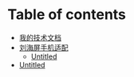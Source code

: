 # Table of contents

* [我的技术文档](README.md)
* [刘海屏手机适配](liu-hai-ping-shou-ji-shi-pei/README.md)
  * [Untitled](liu-hai-ping-shou-ji-shi-pei/untitled-1.md)
* [Untitled](untitled.md)


